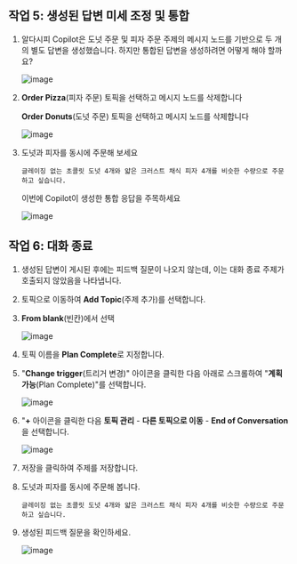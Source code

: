 ## 작업 5: 생성된 답변 미세 조정 및 통합

1. 알다시피 Copilot은 도넛 주문 및 피자 주문 주제의 메시지 노드를 기반으로 두 개의 별도 답변을 생성했습니다. 하지만 통합된 답변을 생성하려면 어떻게 해야 할까요?

    ![image](https://github.com/user-attachments/assets/5bafbe76-33be-4e42-9109-df8026d74fb6)

2. **Order Pizza**(피자 주문) 토픽을 선택하고 메시지 노드를 삭제합니다

   **Order Donuts**(도넛 주문) 토픽을 선택하고 메시지 노드를 삭제합니다

    ![image](https://github.com/user-attachments/assets/f9fb40f7-fb20-4180-8d0e-8a8e0c7abf4c)



3. 도넛과 피자를 동시에 주문해 보세요


    ```
    글레이징 없는 초콜릿 도넛 4개와 얇은 크러스트 채식 피자 4개를 비슷한 수량으로 주문하고 싶습니다.
    ```

    이번에 Copilot이 생성한 통합 응답을 주목하세요

    ![image](https://github.com/user-attachments/assets/6b29b0e1-a1cd-4a57-8bde-4979346867a9)


## 작업 6: 대화 종료
1. 생성된 답변이 게시된 후에는 피드백 질문이 나오지 않는데, 이는 대화 종료 주제가 호출되지 않았음을 나타냅니다.

2. 토픽으로 이동하여 **Add Topic**(주제 추가)를 선택합니다.

3. **From blank**(빈칸)에서 선택

    ![image](https://github.com/user-attachments/assets/6627eb3c-1294-4bda-bba3-737e650e0917)

4. 토픽 이름을 **Plan Complete**로 지정합니다.

5. "**Change trigger**(트리거 변경)" 아이콘을 클릭한 다음 아래로 스크롤하여 "**계획 가능**(Plan Complete)"를 선택합니다.

    ![image](https://github.com/user-attachments/assets/60bbb07e-3dbd-498c-9fa6-a6f99b1e66f9)

6. "**+** 아이콘을 클릭한 다음 **토픽 관리** - **다른 토픽으로 이동** - **End of Conversation**을 선택합니다.

    ![image](https://github.com/user-attachments/assets/4cd3a040-4e97-4b5f-98f1-ece82fab8155)


7. 저장을 클릭하여 주제를 저장합니다.


8. 도넛과 피자를 동시에 주문해 봅니다.

    ```
    글레이징 없는 초콜릿 도넛 4개와 얇은 크러스트 채식 피자 4개를 비슷한 수량으로 주문하고 싶습니다.
    ```

11. 생성된 피드백 질문을 확인하세요.

    ![image](https://github.com/user-attachments/assets/986df8b4-23cb-4791-8e15-f849a7f103c6)

